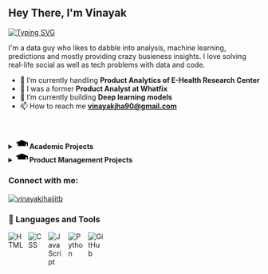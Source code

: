 
## Hey There, I'm Vinayak
<!-- <img src="https://cr-ss-service.azurewebsites.net/api/ScreenShot?widget=summary&username=brunocampos01&badges=3&show-avatar=false&style=--header-bg-color:%23000;--border-radius:10px" width="35%" align="right"> -->

[![Typing SVG](https://readme-typing-svg.herokuapp.com?color=035DC5&lines=Data+Analyst;%2B2years+of+coding+experience;Always+learninig+new+things)](https://git.io/typing-svg)

I'm a data guy who likes to dabble into analysis, machine learning, predictions and mostly providing crazy busieness insights.  I love solving real-life social as well as tech problems with data and code.
- 🔭 I’m currently handling **Product Analytics of E-Health Research Center**
- 🔭 I was a former **Product Analyst at Whatfix**
- 🌱 I’m currently building **Deep learning models**
- 📫 How to reach me **vinayakjha90@gmail.com**

<br>
<br/>
<details>
	
  <summary><b> <a href="#"><img src="https://github.com/brunocampos01/brunocampos01/blob/main/images/icon_graduation.png"/></a> Academic Projects</b></summary>
  <table>
    <thead align="center">
      <tr border: none;>
	<td><b><a href="#"></a>Projects</b></td>
        <td><b><a href="#"></a>Summary</b></td>
      </tr>
    </thead>
    <tbody>
      <tr>
      	<td>
		<a href="https://github.com/VinayakJha-1/Bengaluru_to_Jharkhand_Migration">
		<b>Migrants Analysis</b></a>
	</td>
      	<td>
		<a href="https://github.com/VinayakJha-1/Bengaluru_to_Jharkhand_Migration">
		<img src="https://github-readme-stats.vercel.app/api/pin/?username=VinayakJha-1&repo=Bengaluru_to_Jharkhand_Migration&icon_color=79ff97&text_color=9f9f9f&bg_color=151515"/>
	</td>
      </tr>
      <tr>
	<td>
		<a href="https://github.com/VinayakJha-1/Economic_Impact_Analysis">
		<b>Economic Analysis</b></a>
	</td>
        <td>
		<a href="https://github.com/VinayakJha-1/Economic_Impact_Analysis">
		<img src="https://github-readme-stats.vercel.app/api/pin/?username=VinayakJha-1&repo=Economic_Impact_Analysis&icon_color=79ff97&text_color=9f9f9f&bg_color=151515"/>
	</td>
      </tr>
    </tbody>
  </table>
  <br />
</details>


<details>
	
  <summary><b> <a href="#"><img src="https://github.com/brunocampos01/brunocampos01/blob/main/images/icon_graduation.png"/></a> Product Management Projects</b></summary>
  <table>
    <thead align="center">
      <tr border: none;>
	<td><b><a href="#"></a>Projects</b></td>
        <td><b><a href="#"></a>Summary</b></td>
      </tr>
    </thead>
    <tbody>
      <tr>
      	<td>
		<a href="https://github.com/VinayakJha-1/Product_sales_analaysis">
		<b>Zee -5 Digital Market Proposition Analysis</b></a>
	</td>
      	<td>
		<a href="https://github.com/VinayakJha-1/Product_sales_analaysis">
		<img src="https://github-readme-stats.vercel.app/api/pin/?username=VinayakJha-1&repo=Product_sales_analaysis&icon_color=79ff97&text_color=9f9f9f&bg_color=151515"/>
	</td>
      </tr>
    </tbody>
  </table>
  <br />
</details>




<h3 align="left">Connect with me:</h3>
<p align="left">
<a href="https://linkedin.com/in/vinayakjhaiiitb" target="blank"><img align="center" src="https://raw.githubusercontent.com/rahuldkjain/github-profile-readme-generator/master/src/images/icons/Social/linked-in-alt.svg" alt="vinayakjhaiiitb" height="30" width="40" /></a>
</p>

### 🧰 Languages and Tools


<img align="left" alt="HTML" width="30px" style="padding-right:10px;" src="https://cdn.jsdelivr.net/gh/devicons/devicon/icons/html5/html5-plain.svg" />
<img align="left" alt="CSS" width="30px" style="padding-right:10px;" src="https://cdn.jsdelivr.net/gh/devicons/devicon/icons/css3/css3-plain.svg" />
<img align="left" alt="JavaScript" width="30px" style="padding-right:10px;" src="https://cdn.jsdelivr.net/gh/devicons/devicon/icons/javascript/javascript-plain.svg" />
<img align="left" alt="Python" width="30px" style="padding-right:10px;" src="https://cdn.jsdelivr.net/gh/devicons/devicon/icons/python/python-plain.svg" />
<img align="left" alt="GitHub" width="30px" style="padding-right:10px;" src="https://cdn.jsdelivr.net/gh/devicons/devicon/icons/github/github-original.svg" />

